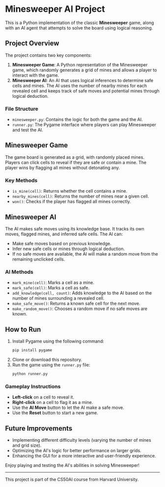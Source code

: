 # Minesweeper AI Project

This is a Python implementation of the classic **Minesweeper** game, along with an AI agent that attempts to solve the board using logical reasoning.

## Project Overview

The project contains two key components:

1. **Minesweeper Game**: A Python representation of the Minesweeper game, which randomly generates a grid of mines and allows a player to interact with the game.
2. **Minesweeper AI**: An AI that uses logical inferences to determine safe cells and mines. The AI uses the number of nearby mines for each revealed cell and keeps track of safe moves and potential mines through logical deduction.

### File Structure

- `minesweeper.py`: Contains the logic for both the game and the AI.
- `runner.py`: The Pygame interface where players can play Minesweeper and test the AI.

## Minesweeper Game

The game board is generated as a grid, with randomly placed mines. Players can click cells to reveal if they are safe or contain a mine. The player wins by flagging all mines without detonating any.

### Key Methods

- `is_mine(cell)`: Returns whether the cell contains a mine.
- `nearby_mines(cell)`: Returns the number of mines near a given cell.
- `won()`: Checks if the player has flagged all mines correctly.

## Minesweeper AI

The AI makes safe moves using its knowledge base. It tracks its own moves, flagged mines, and inferred safe cells. The AI can:

- Make safe moves based on previous knowledge.
- Infer new safe cells or mines through logical deduction.
- If no safe moves are available, the AI will make a random move from the remaining unclicked cells.

### AI Methods

- `mark_mine(cell)`: Marks a cell as a mine.
- `mark_safe(cell)`: Marks a cell as safe.
- `add_knowledge(cell, count)`: Adds knowledge to the AI based on the number of mines surrounding a revealed cell.
- `make_safe_move()`: Returns a known safe cell for the next move.
- `make_random_move()`: Chooses a random move if no safe moves are known.

## How to Run

1. Install Pygame using the following command:
   ```bash
   pip install pygame
   ```
2. Clone or download this repository.
3. Run the game using the `runner.py` file:
   ```bash
   python runner.py
   ```

### Gameplay Instructions

- **Left-click** on a cell to reveal it.
- **Right-click** on a cell to flag it as a mine.
- Use the **AI Move** button to let the AI make a safe move.
- Use the **Reset** button to start a new game.

## Future Improvements

- Implementing different difficulty levels (varying the number of mines and grid size).
- Optimizing the AI's logic for better performance on larger grids.
- Enhancing the GUI for a more interactive and user-friendly experience.

Enjoy playing and testing the AI's abilities in solving Minesweeper!

---

This project is part of the CS50AI course from Harvard University.

